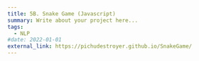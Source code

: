 ```yaml
---
title: 5B. Snake Game (Javascript)
summary: Write about your project here...
tags:
  - NLP
#date: 2022-01-01
external_link: https://pichudestroyer.github.io/SnakeGame/
---
```

